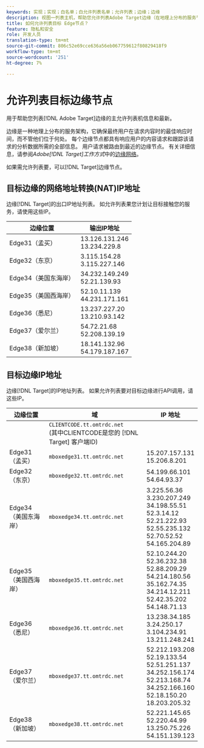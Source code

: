 ```yaml
---
keywords: 实现；实现；白名单；白允许列表名单；允许列表；边缘；边缘
description: 视图一列表主机，帮助您允许列表Adobe Target边缘（在地理上分布的服务节点，可确保最终用户的最佳响应时间）。
title: 如何允许列表目标 Edge节点？
feature: 隐私和安全
role: 开发人员
translation-type: tm+mt
source-git-commit: 806c52e69cce636a56eb067759612f80829418f9
workflow-type: tm+mt
source-wordcount: '251'
ht-degree: 7%

---
```



# 允许列表目标边缘节点

用于帮助您列表[!DNL Adobe Target]边缘的主允许列表机信息和最新。

边缘是一种地理上分布的服务架构，它确保最终用户在请求内容时的最佳响应时间，而不管他们位于何处。 每个边缘节点都具有响应用户的内容请求和跟踪该请求的分析数据所需的全部信息。 用户请求被路由到最近的边缘节点。 有关详细信息，请参阅&#x200B;*Adobe[!DNL Target]工作方式*&#x200B;中的[边缘网络](/help/c-intro/how-target-works.md#concept_0AE2ED8E9DE64288A8B30FCBF1040934)。

如果需允许列表要，可以[!DNL Target]边缘节点。

## 目标边缘的网络地址转换(NAT)IP地址

边缘[!DNL Target]的出口IP地址列表。 如允许列表果您计划让目标接触您的服务，请使用这些IP。

| 边缘位置 | 输出IP地址 |
| --- | --- |
| Edge31（孟买） | 13.126.131.246<br>13.234.229.8 |
| Edge32（东京） | 3.115.154.28<br>3.115.227.146 |
| Edge34（美国东海岸） | 34.232.149.249<br>52.21.139.93 |
| Edge35（美国西海岸） | 52.10.11.139<br>44.231.171.161 |
| Edge36（悉尼） | 13.237.227.20<br>13.210.93.142 |
| Edge37（爱尔兰） | 54.72.21.68<br>52.208.139.19 |
| Edge38（新加坡） | 18.141.132.96<br>54.179.187.167 |

## 目标边缘IP地址

边缘[!DNL Target]的IP地址列表。 如果允许列表要对目标边缘进行API调用，请这些IP。

| 边缘位置 | 域 | IP 地址 |
| --- | --- | --- |
|  | `CLIENTCODE.tt.omtrdc.net`<br>(其中CLIENTCODE是您的 [!DNL Target] 客户端ID) |  |
| Edge31（孟买） | `mboxedge31.tt.omtrdc.net` | 15.207.157.131<br>15.206.8.201 |
| Edge32（东京） | `mboxedge32.tt.omtrdc.net` | 54.199.66.101<br>54.64.93.37 |
| Edge34（美国东海岸） | `mboxedge34.tt.omtrdc.net` | 3.225.56.36<br>3.230.207.249<br>34.198.55.51<br>52.3.14.12<br>52.21.222.93<br>52.55.235.132<br>52.70.52.52<br>54.165.204.89 |
| Edge35（美国西海岸） | `mboxedge35.tt.omtrdc.net` | 52.10.244.20<br>52.36.232.38<br>52.88.209.29<br>54.214.180.56<br>35.162.74.35<br>34.214.12.211<br>52.42.35.202<br>54.148.71.13 |
| Edge36（悉尼） | `mboxedge36.tt.omtrdc.net` | 13.238.34.185<br>3.24.250.17<br>3.104.234.91<br>13.211.248.241 |
| Edge37（爱尔兰） | `mboxedge37.tt.omtrdc.net` | 52.212.193.208<br>52.19.133.54<br>52.51.251.137<br>34.252.156.174<br>52.213.168.74<br>34.252.166.160<br>52.18.150.20<br>18.203.205.32 |
| Edge38（新加坡） | `mboxedge38.tt.omtrdc.net` | 52.221.145.65<br>52.220.44.99<br>13.250.75.226<br>54.151.139.123 |





